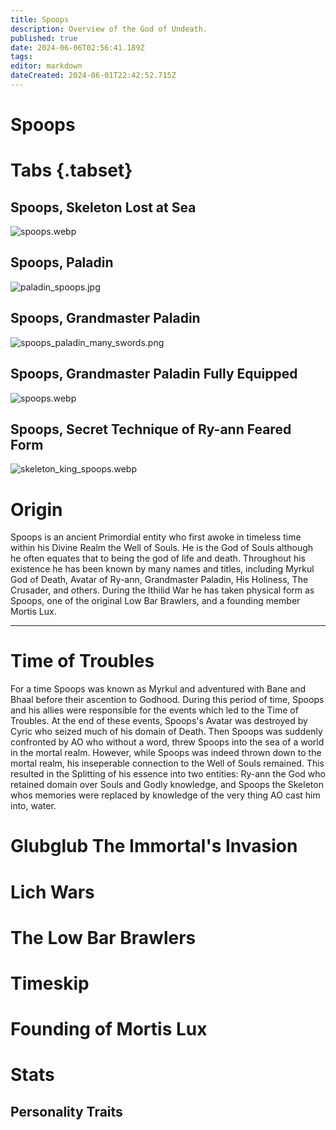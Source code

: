 ```yaml
---
title: Spoops
description: Overview of the God of Undeath.
published: true
date: 2024-06-06T02:56:41.189Z
tags: 
editor: markdown
dateCreated: 2024-06-01T22:42:52.715Z
---
```


# Spoops
# Tabs {.tabset}
## Spoops, Skeleton Lost at Sea
![spoops.webp](/characters/spoops.webp)
## Spoops, Paladin
![paladin_spoops.jpg](/characters/spoops/paladin_spoops.jpg)
## Spoops, Grandmaster Paladin
![spoops_paladin_many_swords.png](/characters/spoops/spoops_paladin_many_swords.png)
## Spoops, Grandmaster Paladin Fully Equipped
![spoops.webp](/characters/spoops.webp)
## Spoops, Secret Technique of Ry-ann Feared Form
![skeleton_king_spoops.webp](/characters/spoops/skeleton_king_spoops.webp)



# Origin
Spoops is an ancient Primordial entity who first awoke in timeless time within his Divine Realm the Well of Souls. He is the God of Souls although he often equates that to being the god of life and death. Throughout his existence he has been known by many names and titles, including Myrkul God of Death, Avatar of Ry-ann, Grandmaster Paladin, His Holiness, The Crusader, and others. During the Ithilid War he has taken physical form as Spoops, one of the original Low Bar Brawlers, and a founding member Mortis Lux. 

---

# Time of Troubles
For a time Spoops was known as Myrkul and adventured with Bane and Bhaal before their ascention to Godhood. During this period of time, Spoops and his allies were responsible for the events which led to the Time of Troubles. At the end of these events, Spoops's Avatar was destroyed by Cyric who seized much of his domain of Death. Then Spoops was suddenly confronted by AO who without a word, threw Spoops into the sea of a world in the mortal realm. However, while Spoops was indeed thrown down to the mortal realm, his inseperable connection to the Well of Souls remained. This resulted in the Splitting of his essence into two entities: Ry-ann the God who retained domain over Souls and Godly knowledge, and Spoops the Skeleton whos memories were replaced by knowledge of the very thing AO cast him into, water.


# Glubglub The Immortal's Invasion


# Lich Wars



# The Low Bar Brawlers


# Timeskip


# Founding of Mortis Lux


# Stats
## Personality Traits

